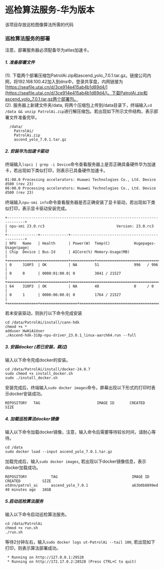 # 巡检算法服务-华为版本
该项目存放巡检图像算法所需的代码

### 巡检算法服务的部署
注意，部署服务器必须配备华为atlas加速卡。
##### 1. 准备部署文件
(1). 下载两个部署压缩包PatrolAi.zip和ascend_yolo_7.0.1.tar.gz。链接公司内网，将192.168.100.42加入到dns中，登录共享盘，内网链接为[https://seafile.utai.cn/d/3ce914e415ab4b1d89d4/](https://seafile.utai.cn/d/3ce914e415ab4b1d89d4/)。下载PatrolAi.zip和ascend_yolo_7.0.1.tar.gz两个部署包。  
(2). 服务器上新建文件夹/data, 将两个压缩包上传到/data目录下，终端输入```cd /data && unzip PatrolAi.zip```进行解压缩包。若出现如下所示文件结构，表示部署文件准备完毕。
```
  /data/
    PatrolAi/
    PatrolAi.zip
    ascend_yolo_7.0.1.tar.gz
```
##### 2. 安装华为加速卡驱动
终端输入```lspci | grep -i Device```命令查看服务器上是否正确具备硬件华为加速卡，若出现如下类似打印，则表示已具备硬件加速卡。
```
01:00.0 Processing accelerators: Huawei Technologies Co., Ltd. Device d500 (rev 23)
06:00.0 Processing accelerators: Huawei Technologies Co., Ltd. Device d500 (rev 23)
```
终端输入```npu-smi info```命令查看服务器是否正确安装了显卡驱动，若出现如下类似打印，表示显卡驱动安装完成。
```
+------------------------------------------------------------------------------+
| npu-smi 23.0.rc3                                 Version: 23.0.rc3           |
+--------------+-------------+-------------------------------------------------+
| NPU   Name   | Health      | Power(W)  Temp(C)           Hugepages-Usage(page|
| Chip  Device | Bus-Id      | AICore(%) Memory-Usage(MB)                      |
+============================+===========+====================================+
| 0     310P3  | OK          | NA        51                996   / 996         |
| 0     0      | 0000:01:00.0| 0         3841 / 21527                          |
+==============+=============+=================================================+
| 64    310P3  | OK          | NA        48                0     / 0           |
| 0     1      | 0000:06:00.0| 0         1764 / 21527                          |
+==============+=================+=============================================+
```
若未安装驱动，则执行以下命令完成安装
```
cd /data/PatrolAi/install/cann-hdk
chmod +x *
adduser HwHiAiUser
./Ascend-hdk-310p-npu-driver_23.0.1_linux-aarch64.run --full

```
##### 3. 安装docker (若已安装，跳过)
输入以下命令完成docker的安装。
```
cd /data/PatrolAi/install/docker-24.0.7
sudo chmod +x install_docker.sh
sudo ./install_docker.sh
```
安装完成后，终端输入```sudo docker images```命令，屏幕出现以下形式的打印时表示docker安装成功。
```
REPOSITORY   TAG                          IMAGE ID       CREATED       SIZE
```
##### 4. 加载巡检算法docker镜像
输入以下命令加载docker镜像，注意，输入命令后需要等待较长时间，请耐心等待。
```
cd /data
sudo docker load --input ascend_yolo_7.0.1.tar.gz
```
加载完成后，输入```sudo docker images```, 若出现以下docker镜像信息，表示docker加载成功。
```
REPOSITORY           TAG                                  IMAGE ID       CREATED          SIZE
utdnn/patrol_ai      ascend_yolo_7.0.1                    a63b0b8899ed   40 minutes ago   18GB
```
##### 5.启动巡检算法服务
输入以下命令启动巡检算法服务。
```
cd /data/PatrolAi
chmod +x run.sh
./run.sh
```
等待2分钟左右，输入```sudo docker logs ut-PatrolAi --tail 100```, 若出现如下打印，则表示算法部署成功。
```
 * Running on http://127.0.0.1:29528
 * Running on http://172.17.0.2:28528 (Press CTRL+C to quit)
```
